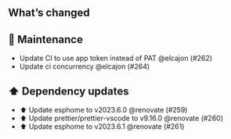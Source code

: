 ## What’s changed
## 🧰 Maintenance

- Update CI to use app token instead of PAT @elcajon (#262)
- Update ci concurrency @elcajon (#264)

## ⬆️ Dependency updates

- ⬆️ Update esphome to v2023.6.0 @renovate (#259)
- ⬆️ Update prettier/prettier-vscode to v9.16.0 @renovate (#260)
- ⬆️ Update esphome to v2023.6.1 @renovate (#261)

